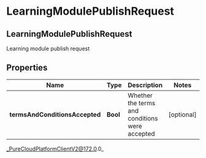 # LearningModulePublishRequest

## LearningModulePublishRequest
Learning module publish request

## Properties

|Name | Type | Description | Notes|
|------------ | ------------- | ------------- | -------------|
| **termsAndConditionsAccepted** | **Bool** | Whether the terms and conditions were accepted | [optional] |



_PureCloudPlatformClientV2@172.0.0_
